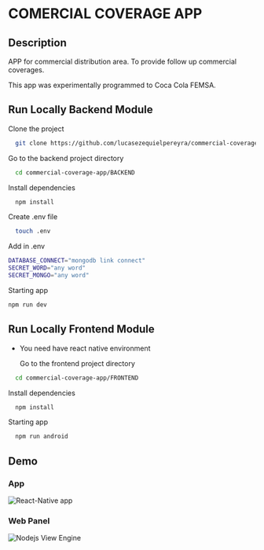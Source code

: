 # COMERCIAL COVERAGE APP

## Description

APP for commercial distribution area. To provide follow up commercial coverages.

This app was experimentally programmed to Coca Cola FEMSA.

## Run Locally Backend Module

Clone the project

```bash
  git clone https://github.com/lucasezequielpereyra/commercial-coverage-app
```

Go to the backend project directory

```bash
  cd commercial-coverage-app/BACKEND
```

Install dependencies

```bash
  npm install
```

Create .env file

```bash
  touch .env
```

Add in .env

```bash
DATABASE_CONNECT="mongodb link connect"
SECRET_WORD="any word"
SECRET_MONGO="any word"
```

Starting app

```bash
npm run dev
```

## Run Locally Frontend Module

- You need have react native environment

  Go to the frontend project directory

```bash
  cd commercial-coverage-app/FRONTEND
```

Install dependencies

```bash
  npm install
```

Starting app

```bash
  npm run android
```

## Demo

### App

![React-Native app](https://i.ibb.co/FYn0P97/Webp-net-resizeimage.gif)

### Web Panel

![Nodejs View Engine](https://i.ibb.co/YkRbbWz/Webp-net-gifmaker-2.gif)
